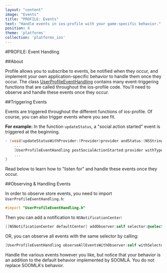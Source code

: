 ```yaml
---
layout: "content"
image: "Events"
title: "PROFILE: Events"
text: "Handle events in ios-profile with your game-specific behavior."
position: 8
theme: 'platforms'
collection: 'platforms_ios'
---
```

#PROFILE: Event Handling

##About

Profile allows you to subscribe to events, be notified when they occur, and implement your own application-specific behavior to handle them once they occur. The class [UserProfileEventHandling](https://github.com/soomla/ios-profile/blob/master/SoomlaiOSProfile/UserProfileEventHandling.h) contains many event-triggering functions that are called throughout the ios-profile code. You'll need to observe and handle these events once they occur.

##Triggering Events

Events are triggered throughout the different functions of ios-profile. Of course, you can also trigger events where you see fit.

**For example:** In the function `updateStatus`, a "social action started" event is triggered at the beginning.

``` objectivec
- (void)updateStatusWithProvider:(Provider)provider andStatus:(NSString *)status andReward:(Reward *)reward {
	...
	[UserProfileEventHandling postSocialActionStarted:provider withType:UPDATE_STATUS];
	...
}
```

Read below to learn how to "listen for" and handle these events once they occur.

##Observing & Handling Events

In order to observe store events, you need to import `UserProfileEventHandling.h`:

``` objectivec
#import "UserProfileEventHandling.h"
```

Then you can add a notification to `NSNotificationCenter`:

``` objectivec
[[NSNotificationCenter defaultCenter] addObserver:self selector:@selector(yourCustomSelector:) name:EVENT_UP_LOGIN_STARTED object:nil];
```

OR, you can observe all events with the same selector by calling:

``` objectivec
[UserProfileEventHandling observeAllEventsWithObserver:self withSelector:@selector(yourCustomSelector:)];
```

<div class="info-box">Handle the various events however you like, but notice that your behavior is an addition to the default behavior implemented by SOOMLA. You do not replace SOOMLA's behavior.</div>
